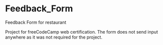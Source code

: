 # Feedback_Form
Feedback Form for restaurant

Project for freeCodeCamp web certification. The form does not send input anywhere as it was not required for the project. 
